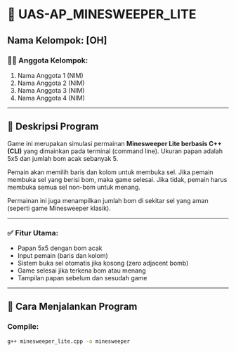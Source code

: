 # 🎲 UAS-AP_MINESWEEPER_LITE

##  Nama Kelompok: [OH]

### 🧑‍💻 Anggota Kelompok:
1. Nama Anggota 1 (NIM)
2. Nama Anggota 2 (NIM)
3. Nama Anggota 3 (NIM)
4. Nama Anggota 4 (NIM)

---

## 📝 Deskripsi Program

Game ini merupakan simulasi permainan **Minesweeper Lite berbasis C++ (CLI)** yang dimainkan pada terminal (command line). Ukuran papan adalah 5x5 dan jumlah bom acak sebanyak 5.

Pemain akan memilih baris dan kolom untuk membuka sel. Jika pemain membuka sel yang berisi bom, maka game selesai. Jika tidak, pemain harus membuka semua sel non-bom untuk menang.

Permainan ini juga menampilkan jumlah bom di sekitar sel yang aman (seperti game Minesweeper klasik).

---

### ✅ Fitur Utama:

- Papan 5x5 dengan bom acak
- Input pemain (baris dan kolom)
- Sistem buka sel otomatis jika kosong (zero adjacent bomb)
- Game selesai jika terkena bom atau menang
- Tampilan papan sebelum dan sesudah game

---

## 🚀 Cara Menjalankan Program

### Compile:
```bash
g++ minesweeper_lite.cpp -o minesweeper
